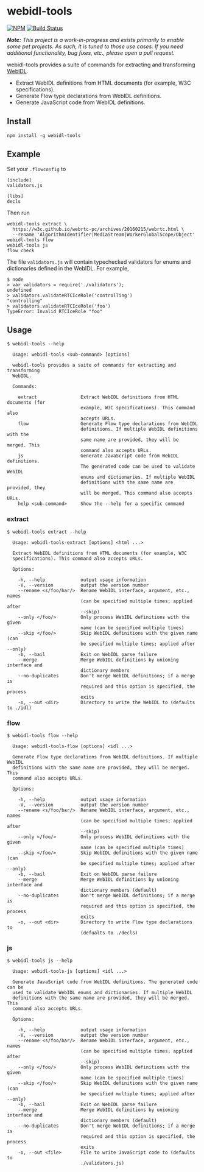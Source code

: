 webidl-tools
============

[![NPM](https://img.shields.io/npm/v/webidl-tools.svg)](https://www.npmjs.com/package/webidl-tools) [![Build Status](https://travis-ci.org/markandrus/webidl-tools.svg?branch=master)](https://travis-ci.org/markandrus/webidl-tools)

_**Note:** This project is a work-in-progress and exists primarily to enable
some pet projects. As such, it is tuned to those use cases. If you need
additional functionality, bug fixes, etc., please open a pull request._

webidl-tools provides a suite of commands for extracting and transforming
[WebIDL](https://www.w3.org/TR/WebIDL/).

* Extract WebIDL definitions from HTML documents (for example, W3C
  specifications).
* Generate Flow type declarations from WebIDL definitions.
* Generate JavaScript code from WebIDL definitions.

Install
-------

```
npm install -g webidl-tools
```

Example
-------

Set your `.flowconfig` to

```
[include]
validators.js

[libs]
decls
```

Then run

```
webidl-tools extract \
  https://w3c.github.io/webrtc-pc/archives/20160215/webrtc.html \
  --rename 'AlgorithmIdentifier|MediaStream|WorkerGlobalScope/Object'
webidl-tools flow
webidl-tools js
flow check
```

The file `validators.js` will contain typechecked validators for enums and
dictionaries defined in the WebIDL. For example,

```
$ node
> var validators = require('./validators');
undefined
> validators.validateRTCIceRole('controlling')
"controlling"
> validators.validateRTCIceRole('foo')
TypeError: Invalid RTCIceRole "foo"
```

Usage
-----

```
$ webidl-tools --help

  Usage: webidl-tools <sub-command> [options]

  webidl-tools provides a suite of commands for extracting and transforming
  WebIDL.

  Commands:

    extract                Extract WebIDL definitions from HTML documents (for
                           example, W3C specifications). This command also
                           accepts URLs.
    flow                   Generate Flow type declarations from WebIDL
                           definitions. If multiple WebIDL definitions with the
                           same name are provided, they will be merged. This
                           command also accepts URLs.
    js                     Generate JavaScript code from WebIDL definitions.
                           The generated code can be used to validate WebIDL
                           enums and dictionaries. If multiple WebIDL
                           definitions with the same name are provided, they
                           will be merged. This command also accepts URLs.
    help <sub-command>     Show the --help for a specific command

```

### extract

```
$ webidl-tools extract --help

  Usage: webidl-tools-extract [options] <html ...>

  Extract WebIDL definitions from HTML documents (for example, W3C
  specifications). This command also accepts URLs.

  Options:

    -h, --help             output usage information
    -V, --version          output the version number
    --rename <s/foo/bar/>  Rename WebIDL interface, argument, etc., names
                           (can be specified multiple times; applied after
                           --skip)
    --only </foo/>         Only process WebIDL definitions with the given
                           name (can be specified multiple times)
    --skip </foo/>         Skip WebIDL definitions with the given name (can
                           be specified multiple times; applied after --only)
    -b, --bail             Exit on WebIDL parse failure
    --merge                Merge WebIDL definitions by unioning interface and
                           dictionary members
    --no-duplicates        Don't merge WebIDL definitions; if a merge is
                           required and this option is specified, the process
                           exits
    -o, --out <dir>        Directory to write the WebIDL to (defaults to ./idl)

```

### flow

```
$ webidl-tools flow --help

  Usage: webidl-tools-flow [options] <idl ...>

  Generate Flow type declarations from WebIDL definitions. If multiple WebIDL
  definitions with the same name are provided, they will be merged. This
  command also accepts URLs.

  Options:

    -h, --help             output usage information
    -V, --version          output the version number
    --rename <s/foo/bar/>  Rename WebIDL interface, argument, etc., names
                           (can be specified multiple times; applied after
                           --skip)
    --only </foo/>         Only process WebIDL definitions with the given
                           name (can be specified multiple times)
    --skip </foo/>         Skip WebIDL definitions with the given name (can
                           be specified multiple times; applied after --only)
    -b, --bail             Exit on WebIDL parse failure
    --merge                Merge WebIDL definitions by unioning interface and
                           dictionary members (default)
    --no-duplicates        Don't merge WebIDL definitions; if a merge is
                           required and this option is specified, the process
                           exits
    -o, --out <dir>        Directory to write Flow type declarations to
                           (defualts to ./decls)

```

### js

```
$ webidl-tools js --help

  Usage: webidl-tools-js [options] <idl ...>

  Generate JavaScript code from WebIDL definitions. The generated code can be
  used to validate WebIDL enums and dictionaries. If multiple WebIDL
  definitions with the same name are provided, they will be merged. This
  command also accepts URLs.

  Options:

    -h, --help             output usage information
    -V, --version          output the version number
    --rename <s/foo/bar/>  Rename WebIDL interface, argument, etc., names
                           (can be specified multiple times; applied after
                           --skip)
    --only </foo/>         Only process WebIDL definitions with the given
                           name (can be specified multiple times)
    --skip </foo/>         Skip WebIDL definitions with the given name (can
                           be specified multiple times; applied after --only)
    -b, --bail             Exit on WebIDL parse failure
    --merge                Merge WebIDL definitions by unioning interface and
                           dictionary members (default)
    --no-duplicates        Don't merge WebIDL definitions; if a merge is
                           required and this option is specified, the process
                           exits
    -o, --out <file>       File to write JavaScript code to (defaults to
                           ./validators.js)

```
